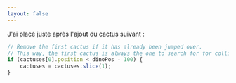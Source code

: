 ```yaml
---
layout: false
---
```


J'ai placé juste après l'ajout du cactus suivant :

```typescript
// Remove the first cactus if it has already been jumped over.
// This way, the first cactus is always the one to search for for collision
if (cactuses[0].position < dinoPos - 100) {
	cactuses = cactuses.slice(1);
}
```
